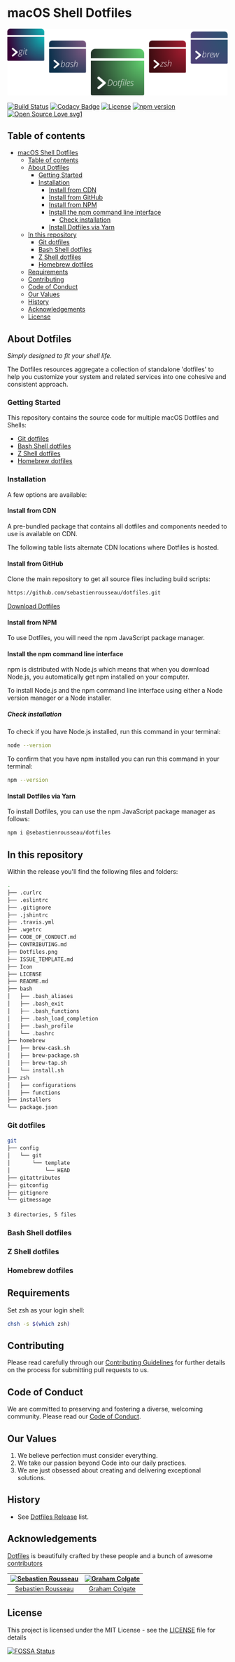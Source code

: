 # macOS Shell Dotfiles

![Banner representing the Dotfiles Library](./media/dotfiles.svg)

[![Build Status](https://travis-ci.org/@sebastienrousseau/dotfiles.svg?branch=master)](https://travis-ci.org/@sebastienrousseau/dotfiles/)
[![Codacy Badge](https://api.codacy.com/project/badge/Grade/a5d4c83f3dfd4dee8cfc9e363af24974)](https://app.codacy.com/gh/sebastienrousseau/dotfiles?utm_source=github.com&utm_medium=referral&utm_content=sebastienrousseau/dotfiles&utm_campaign=Badge_Grade_Settings)
[![License](https://img.shields.io/badge/license-MIT-blue.svg)](https://skeletonic.github.io/license)
[![npm version](https://badge.fury.io/js/%40sebastienrousseau%2Fdotfiles.svg)](https://badge.fury.io/js/%40sebastienrousseau%2Fdotfiles)
[![Open Source Love svg1](https://badges.frapsoft.com/os/v1/open-source.svg?v=103)](https://github.com/ellerbrock/open-source-badges/)

## Table of contents

- [macOS Shell Dotfiles](#macos-shell-dotfiles)
  - [Table of contents](#table-of-contents)
  - [About Dotfiles](#about-dotfiles)
    - [Getting Started](#getting-started)
    - [Installation](#installation)
      - [Install from CDN](#install-from-cdn)
      - [Install from GitHub](#install-from-github)
      - [Install from NPM](#install-from-npm)
      - [Install the npm command line interface](#install-the-npm-command-line-interface)
        - [Check installation](#check-installation)
      - [Install Dotfiles via Yarn](#install-dotfiles-via-yarn)
  - [In this repository](#in-this-repository)
    - [Git dotfiles](#git-dotfiles)
    - [Bash Shell dotfiles](#bash-shell-dotfiles)
    - [Z Shell dotfiles](#z-shell-dotfiles)
    - [Homebrew dotfiles](#homebrew-dotfiles)
  - [Requirements](#requirements)
  - [Contributing](#contributing)
  - [Code of Conduct](#code-of-conduct)
  - [Our Values](#our-values)
  - [History](#history)
  - [Acknowledgements](#acknowledgements)
  - [License](#license)

## About Dotfiles

*Simply designed to fit your shell life.*

The Dotfiles resources aggregate a collection of standalone 'dotfiles' to help you customize your system and related services into one cohesive and consistent approach.

### Getting Started

This repository contains the source code for multiple macOS Dotfiles and Shells:

- [Git dotfiles](#git-dotfiles)
- [Bash Shell dotfiles](#bash-shell-dotfiles)
- [Z Shell dotfiles](#z-shell-dotfiles)
- [Homebrew dotfiles](#homebrew-dotfiles)

### Installation

A few options are available:
#### Install from CDN

A pre-bundled package that contains all dotfiles and components needed to use is available on CDN.

The following table lists alternate CDN locations where Dotfiles is hosted.

#### Install from GitHub

Clone the main repository to get all source files including build scripts:

```bash
https://github.com/sebastienrousseau/dotfiles.git
```

[Download Dotfiles](https://github.com/sebastienrousseau/dotfiles/releases/latest)

#### Install from NPM

To use Dotfiles, you will need the npm JavaScript package manager.

#### Install the npm command line interface
npm is distributed with Node.js which means that when you download Node.js, you automatically get npm installed on your computer.

To install Node.js and the npm command line interface using either a Node version manager or a Node installer.

##### Check installation
To check if you have Node.js installed, run this command in your terminal:

```bash
node --version
```

To confirm that you have npm installed you can run this command in your terminal:

```bash
npm --version
```

#### Install Dotfiles via Yarn
To install Dotfiles, you can use the npm JavaScript package manager as follows:

```bash
npm i @sebastienrousseau/dotfiles
```

## In this repository

Within the release you'll find the following files and folders:

```bash
.
├── .curlrc
├── .eslintrc
├── .gitignore
├── .jshintrc
├── .travis.yml
├── .wgetrc
├── CODE_OF_CONDUCT.md
├── CONTRIBUTING.md
├── Dotfiles.png
├── ISSUE_TEMPLATE.md
├── Icon
├── LICENSE
├── README.md
├── bash
│   ├── .bash_aliases
│   ├── .bash_exit
│   ├── .bash_functions
│   ├── .bash_load_completion
│   ├── .bash_profile
│   └── .bashrc
├── homebrew
│   ├── brew-cask.sh
│   ├── brew-package.sh
│   ├── brew-tap.sh
│   └── install.sh
├── zsh
│   ├── configurations
│   ├── functions
├── installers
└── package.json

```

### Git dotfiles

```bash
git
├── config
│   └── git
│       └── template
│           └── HEAD
├── gitattributes
├── gitconfig
├── gitignore
└── gitmessage

3 directories, 5 files
```

### Bash Shell dotfiles

### Z Shell dotfiles

### Homebrew dotfiles

## Requirements

Set zsh as your login shell:

```bash
chsh -s $(which zsh)
```

## Contributing

Please read carefully through our [Contributing Guidelines](https://github.com/sebastienrousseau/dotfiles/blob/master/CONTRIBUTING.md) for further details on the process for submitting pull requests to us.

## Code of Conduct

We are committed to preserving and fostering a diverse, welcoming community. Please read our [Code of Conduct](https://github.com/sebastienrousseau/dotfiles/blob/master/CODE_OF_CONDUCT.md).

## Our Values

1.  We believe perfection must consider everything.
2.  We take our passion beyond Code into our daily practices.
3.  We are just obsessed about creating and delivering exceptional solutions.

## History

-   See [Dotfiles Release](https://github.com/sebastienrousseau/dotfiles/releases) list.

## Acknowledgements

[Dotfiles](https://dotfiles.io) is beautifully crafted by these people and a bunch of awesome [contributors](https://github.com/sebastienrousseau/dotfiles/graphs/contributors)

| [![Sebastien Rousseau](https://avatars0.githubusercontent.com/u/1394998?s=117)](http://sebastienrousseau.co.uk) | [![Graham Colgate](https://avatars0.githubusercontent.com/u/35816108?s=117)](https://github.com/gramtech) |
| :-------------------------------------------------------------------------------------------------------------: | :-------------------------------------------------------------------------------------------------------------: |
| [Sebastien Rousseau](https://github.com/sebastienrousseau) | [Graham Colgate](https://github.com/gramtech) |

## License

This project is licensed under the MIT License - see the [LICENSE](https://github.com/sebastienrousseau/dotfiles/blob/master/LICENSE) file for details

[![FOSSA Status](https://app.fossa.io/api/projects/git%2Bgithub.com%2Freedia%2Fdotfiles.svg?type=large)](https://app.fossa.io/projects/git%2Bgithub.com%2Freedia%2Fdotfiles?ref=badge_large)
